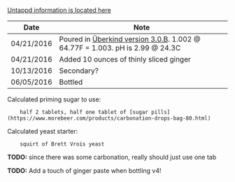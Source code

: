 [Untappd information is located here](https://untappd.com/b/hamzy-homebrew-ginger-beer-v3-0-g3/1624738)

Date | Note
--- | ---
04/21/2016 | Poured in [Überkind version 3.0.B](https://github.com/hamzy/AndromedaBrewery/tree/master/Beers/%C3%9Cberkind/v3). 1.002 @ 64.77F = 1.003. pH is 2.99 @ 24.3C
04/21/2016 | Added 10 ounces of thinly sliced ginger
10/13/2016 | Secondary?
06/05/2016 | Bottled

Calculated priming sugar to use:
```
    half 2 tablets, half one tablet of [sugar pills](https://www.morebeer.com/products/carbonation-drops-bag-80.html)
```

Calculated yeast starter:
```
    squirt of Brett Vrois yeast
```

**TODO:** since there was some carbonation, really should just use one tab

**TODO:** Add a touch of ginger paste when bottling v4!
